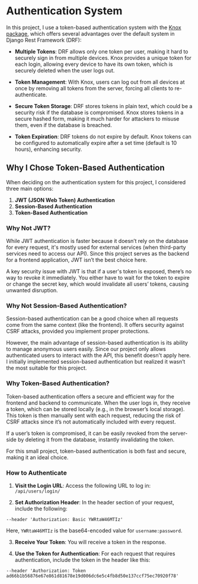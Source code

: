 # Authentication System

In this project, I use a token-based authentication system with the [Knox package](https://github.com/jazzband/django-rest-knox), which offers several advantages over the default system in Django Rest Framework (DRF):

- **Multiple Tokens**: DRF allows only one token per user, making it hard to securely sign in from multiple devices. Knox provides a unique token for each login, allowing every device to have its own token, which is securely deleted when the user logs out.

- **Token Management**: With Knox, users can log out from all devices at once by removing all tokens from the server, forcing all clients to re-authenticate.

- **Secure Token Storage**: DRF stores tokens in plain text, which could be a security risk if the database is compromised. Knox stores tokens in a secure hashed form, making it much harder for attackers to misuse them, even if the database is breached.

- **Token Expiration**: DRF tokens do not expire by default. Knox tokens can be configured to automatically expire after a set time (default is 10 hours), enhancing security.

## Why I Chose Token-Based Authentication

When deciding on the authentication system for this project, I considered three main options:

1. **JWT (JSON Web Token) Authentication**
2. **Session-Based Authentication**
3. **Token-Based Authentication**

### Why Not JWT?

While JWT authentication is faster because it doesn’t rely on the database for every request, it's mostly used for external services (when third-party services need to access our API). Since this project serves as the backend for a frontend application, JWT isn’t the best choice here.

A key security issue with JWT is that if a user's token is exposed, there’s no way to revoke it immediately. You either have to wait for the token to expire or change the secret key, which would invalidate all users’ tokens, causing unwanted disruption.

### Why Not Session-Based Authentication?

Session-based authentication can be a good choice when all requests come from the same context (like the frontend). It offers security against CSRF attacks, provided you implement proper protections.

However, the main advantage of session-based authentication is its ability to manage anonymous users easily. Since our project only allows authenticated users to interact with the API, this benefit doesn't apply here. I initially implemented session-based authentication but realized it wasn’t the most suitable for this project.

### Why Token-Based Authentication?

Token-based authentication offers a secure and efficient way for the frontend and backend to communicate. When the user logs in, they receive a token, which can be stored locally (e.g., in the browser’s local storage). This token is then manually sent with each request, reducing the risk of CSRF attacks since it’s not automatically included with every request.

If a user’s token is compromised, it can be easily revoked from the server-side by deleting it from the database, instantly invalidating the token.

For this small project, token-based authentication is both fast and secure, making it an ideal choice.

### How to Authenticate

1. **Visit the Login URL**: Access the following URL to log in:
   `/api/users/login/`

2. **Set Authorization Header**: In the header section of your request, include the following:

```shell
--header 'Authorization: Basic YWRtaW46MTIz'
```

Here, `YWRtaW46MTIz` is the base64-encoded value for `username:password`.

3. **Receive Your Token**: You will receive a token in the response.

4. **Use the Token for Authentication**: For each request that requires authentication, include the token in the header like this:

```shell
--header 'Authorization: Token ad66b1b56876e67e861d81678e19d006dc6e5c4fb8d50e137ccf75ec70920f78'
```

